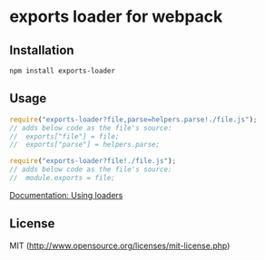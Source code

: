 # exports loader for webpack

## Installation

```
npm install exports-loader
```

## Usage

``` javascript
require("exports-loader?file,parse=helpers.parse!./file.js");
// adds below code as the file's source:
//  exports["file"] = file;
//  exports["parse"] = helpers.parse;

require("exports-loader?file!./file.js");
// adds below code as the file's source:
//  module.exports = file;
```

[Documentation: Using loaders](http://webpack.github.io/docs/using-loaders.html)

## License

MIT (http://www.opensource.org/licenses/mit-license.php)

